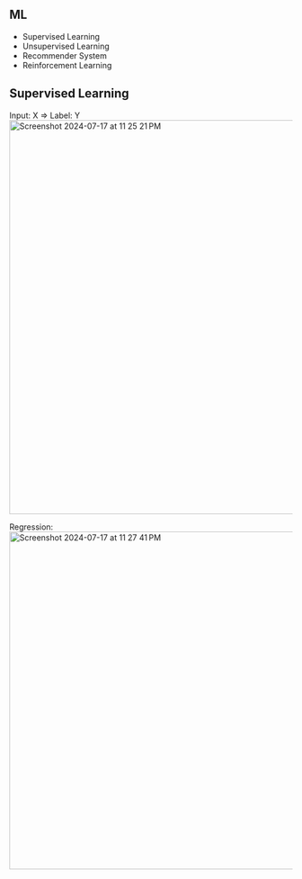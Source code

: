 ## ML
- Supervised Learning
- Unsupervised Learning
- Recommender System
- Reinforcement Learning

## Supervised Learning
Input: X => Label: Y
<img width="700" alt="Screenshot 2024-07-17 at 11 25 21 PM" src="https://github.com/user-attachments/assets/0c081c34-bf63-40ab-850e-0d5ad0d276eb">

Regression:
<img width="600" alt="Screenshot 2024-07-17 at 11 27 41 PM" src="https://github.com/user-attachments/assets/0dd54611-b8c3-432a-8a5a-d42c86e2ecf8">

